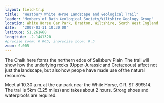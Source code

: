```yaml
---
layout: field-trip
title:  "Westbury White Horse Landscape and Geological Trail"
leader: "Members of Bath Geological Society/Wiltshire Geology Group"
location: White Horse Car Park, Bratton, Wiltshire, South West England, England, BA13 4TA
date:   '2007-03-11 10:30:00'
latitude: 51.261668
longitude: -2.1461320
#precise zoom: 0.005, inprecise zoom: 0.5
zoom: 0.005
---
```

The Chalk here forms the northern edge of Salisbury Plain. The trail will show how the underlying rocks (Upper Jurassic and Cretaceous) affect not just the landscape, but also how people have made use of the natural resources.

Meet at 10.30 a.m. at the car park near the White Horse, G.R. ST 899514. The trail is 5km (3.25 miles) and takes about 2 hours. Strong shoes and waterproofs are required.